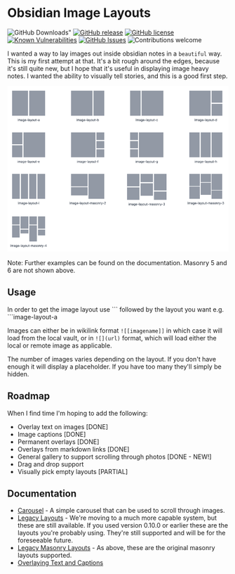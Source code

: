 # Obsidian Image Layouts

![GitHub Downloads"](https://img.shields.io/github/downloads/vertis/obsidian-image-layouts/total?color=573E7A)
[![GitHub release](https://img.shields.io/github/release/vertis/obsidian-image-layouts.svg)](https://GitHub.com/vertis/obsidian-image-layouts/releases/)
[![GitHub license](https://img.shields.io/github/license/vertis/obsidian-image-layouts.svg)](https://github.com/vertis/obsidian-image-layouts/blob/main/LICENSE)
[![Known Vulnerabilities](https://snyk.io/test/github/vertis/obsidian-image-layouts/badge.svg?targetFile=package.json&style=flat-square)](https://snyk.io/test/github/vertis/obsidian-image-layouts?targetFile=package.json)
[![GitHub Issues](https://img.shields.io/github/issues/vertis/obsidian-image-layouts.svg)](https://github.com/vertis/obsidian-image-layouts/issues)
![Contributions welcome](https://img.shields.io/badge/contributions-welcome-orange.svg)

I wanted a way to lay images out inside obsidian notes in a `beautiful` way. This is my first attempt at that. It's a bit rough around the edges, because it's still quite new, but I hope that it's useful in displaying image heavy notes. I wanted the ability to visually tell stories, and this is a good first step.

![](docs/layout-icons.png)

Note: Further examples can be found on the documentation. Masonry 5 and 6 are not shown above.

## Usage

In order to get the image layout use \`\`\` followed by the layout you want e.g. \`\`\`image-layout-a

Images can either be in wikilink format `![[imagename]]` in which case it will load from the local vault, or in `![](url)` format, which will load either the local or remote image as applicable.

The number of images varies depending on the layout. If you don't have enough it will display a placeholder. If you have too many they'll simply be hidden.

## Roadmap

When I find time I'm hoping to add the following:

- Overlay text on images [DONE]
- Image captions [DONE]
- Permanent overlays [DONE]
- Overlays from markdown links [DONE]
- General gallery to support scrolling through photos [DONE - NEW!]
- Drag and drop support
- Visually pick empty layouts [PARTIAL]

## Documentation

- [Carousel](https://github.com/vertis/obsidian-image-layouts/blob/main/docs/carousel.md) - A simple carousel that can be used to scroll through images.
- [Legacy Layouts](https://github.com/vertis/obsidian-image-layouts/blob/main/docs/legacy-layouts.md) - We're moving to a much more capable system, but these are still available. If you used version 0.10.0 or earlier these are the layouts you're probably using. They're still supported and will be for the foreseeable future.
- [Legacy Masonry Layouts](https://github.com/vertis/obsidian-image-layouts/blob/main/docs/legacy-masonry-layouts.md) - As above, these are the original masonry layouts supported.
- [Overlaying Text and Captions](https://github.com/vertis/obsidian-image-layouts/blob/main/docs/text.md)
